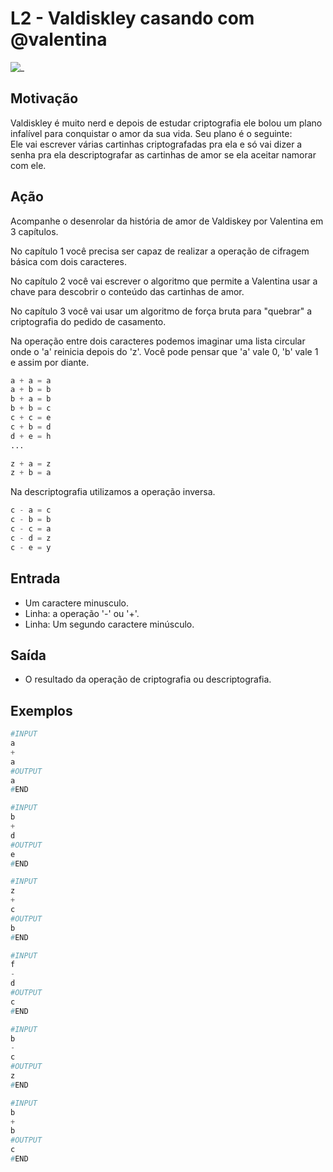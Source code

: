 # L2 - Valdiskley casando com @valentina

![_](cover.jpg)

## Motivação

Valdiskley é muito nerd e depois de estudar criptografia ele bolou um plano infalível para conquistar o amor da sua vida. Seu plano é o seguinte:  
Ele vai escrever várias cartinhas criptografadas pra ela e só vai dizer a senha pra ela descriptografar as cartinhas de amor se ela aceitar namorar com ele.

## Ação

Acompanhe o desenrolar da história de amor de Valdiskey por Valentina em 3 capítulos.

No capítulo 1 você precisa ser capaz de realizar a operação de cifragem básica com dois caracteres.

No capítulo 2 você vai escrever o algoritmo que permite a Valentina usar a chave para descobrir o conteúdo das cartinhas de amor.

No capítulo 3 você vai usar um algoritmo de força bruta para "quebrar" a criptografia do pedido de casamento.

Na operação entre dois caracteres podemos imaginar uma lista circular onde o 'a' reinicia depois do 'z'. Você pode pensar que 'a' vale 0, 'b' vale 1 e assim por diante.

``` py
a + a = a 
a + b = b   
b + a = b 
b + b = c 
c + c = e 
c + b = d 
d + e = h
...

z + a = z
z + b = a
```

Na descriptografia utilizamos a operação inversa.

``` py
c - a = c
c - b = b
c - c = a
c - d = z
c - e = y  
```

## Entrada

* Um caractere minusculo.
* Linha: a operação '-' ou '+'.
* Linha: Um segundo caractere minúsculo.

## Saída

* O resultado da operação de criptografia ou descriptografia.  

## Exemplos

``` py
#INPUT
a
+
a
#OUTPUT
a
#END

#INPUT
b
+
d
#OUTPUT
e
#END

#INPUT
z
+
c
#OUTPUT
b
#END

#INPUT
f
-
d
#OUTPUT
c
#END

#INPUT
b
-
c
#OUTPUT
z
#END

#INPUT
b
+
b
#OUTPUT
c
#END
```
